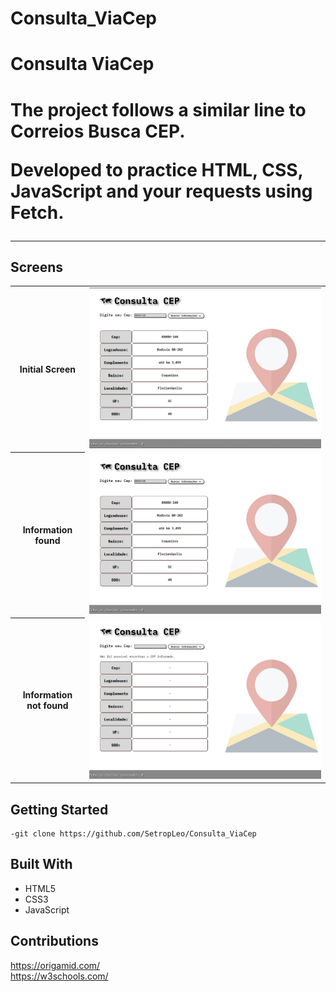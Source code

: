 # Consulta_ViaCep
<h1>Consulta ViaCep<h1>

<p>The project follows a similar line to Correios Busca CEP.</p>
<p>Developed to practice HTML, CSS, JavaScript and your requests using Fetch.</p>
<hr>

<h2>Screens</h2>
<table>
<tr>
<th>Initial Screen</th>
<td><img src="./imgs/Screen-Clear.jpg"/></td>
</tr>
<tr>
<th>Information found</th>
<td><img src="./imgs/Screen-Info.jpg"/></td>
</tr>
<tr>
<th>Information not found</th>
<td><img src="./imgs/Screen-Info-Not.jpg"/></td>
</tr>
</table>

<h2>Getting Started</h2>
<pre>
<code>-git clone https://github.com/SetropLeo/Consulta_ViaCep</code>
</pre>

<h2>Built With</h2>
<ul>
<li>HTML5</li>
<li>CSS3</li>
<li>JavaScript</li>
</ul>

<h2>Contributions</h2>
<a href="Origamid">https://origamid.com/</a>
<br>
<a href="W3Schools">https://w3schools.com/</a> 
